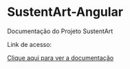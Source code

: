 # SustentArt-Angular

Documentação do Projeto SustentArt

Link de acesso: 

<a href="index.html;;;" target="_blank">Clique aqui para ver a documentação</a>
